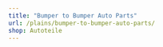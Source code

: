 ```yaml
---
title: "Bumper to Bumper Auto Parts"
url: /plains/bumper-to-bumper-auto-parts/
shop: Autoteile
---
```


